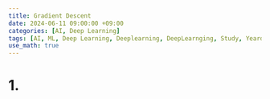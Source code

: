 ```yaml
---
title: Gradient Descent
date: 2024-06-11 09:00:00 +09:00
categories: [AI, Deep Learning]
tags: [AI, ML, Deep Learning, Deeplearning, DeepLearnging, Study, Yeardream, Gradient Descent]		# TAG는 반드시 소문자로 이루어져야함!
use_math: true
---
```



# 1. 